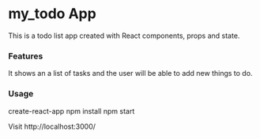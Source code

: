 # my_todo App


This is a todo list app created with React components, props and state.

### Features

It shows an a list of tasks and the user will be able to add new things to do.

### Usage

create-react-app
npm install
npm start


Visit http://localhost:3000/